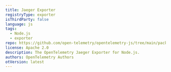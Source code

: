 ```yaml
---
title: Jaeger Exporter
registryType: exporter
isThirdParty: false
language: js
tags:
  - Node.js
  - exporter
repo: https://github.com/open-telemetry/opentelemetry-js/tree/main/packages/opentelemetry-exporter-jaeger
license: Apache 2.0
description: The OpenTelemetry Jaeger Exporter for Node.js.
authors: OpenTelemetry Authors
otVersion: latest
---
```

